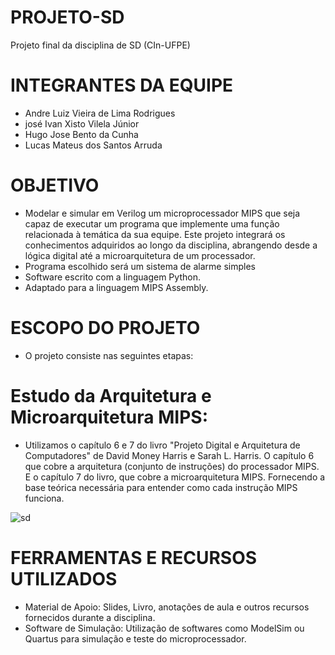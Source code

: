 # PROJETO-SD
Projeto final da disciplina de SD (CIn-UFPE)

# INTEGRANTES DA EQUIPE

- Andre Luiz Vieira de Lima Rodrigues <alvlr>
- josé Ivan Xisto Vilela Júnior <jixvj>
- Hugo Jose Bento da Cunha <hjbc>
- Lucas Mateus dos Santos Arruda <lmsa2>


# OBJETIVO

- Modelar e simular em Verilog um microprocessador MIPS que seja capaz de executar um programa que implemente uma função relacionada à temática da sua equipe. Este projeto integrará os conhecimentos adquiridos ao longo da disciplina, abrangendo desde a lógica digital até a microarquitetura de um processador.
- Programa escolhido será um sistema de alarme simples
- Software escrito com a linguagem Python.
- Adaptado para a linguagem MIPS Assembly.


# ESCOPO DO PROJETO 

- O projeto consiste nas seguintes etapas:

# Estudo da Arquitetura e Microarquitetura MIPS:

- Utilizamos o capítulo 6 e 7 do livro "Projeto Digital e Arquitetura de Computadores" de David Money Harris e Sarah L. Harris. O capítulo 6 que cobre a arquitetura (conjunto de instruções) do processador MIPS. E o capítulo 7 do livro, que cobre a microarquitetura MIPS. Fornecendo a base teórica necessária para entender como cada instrução MIPS funciona.

![sd](https://github.com/user-attachments/assets/880d5732-682f-47a3-8993-23c9b71960ba)


# FERRAMENTAS E RECURSOS UTILIZADOS

- Material de Apoio: Slides, Livro, anotações de aula e outros recursos fornecidos durante a disciplina.
- Software de Simulação: Utilização de softwares como ModelSim ou Quartus para simulação e teste do microprocessador.


